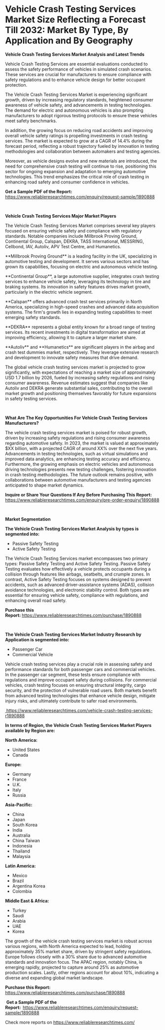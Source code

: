 <p><h1>Vehicle Crash Testing Services Market Size Reflecting a Forecast Till 2032: Market By Type, By Application and By Geography</h1></p><p><strong>Vehicle Crash Testing Services Market Analysis and Latest Trends</strong></p>
<p><p>Vehicle Crash Testing Services are essential evaluations conducted to assess the safety performance of vehicles in simulated crash scenarios. These services are crucial for manufacturers to ensure compliance with safety regulations and to enhance vehicle design for better occupant protection. </p><p>The Vehicle Crash Testing Services Market is experiencing significant growth, driven by increasing regulatory standards, heightened consumer awareness of vehicle safety, and advancements in testing technologies. The demand for electric and autonomous vehicles is also prompting manufacturers to adopt rigorous testing protocols to ensure these vehicles meet safety benchmarks. </p><p>In addition, the growing focus on reducing road accidents and improving overall vehicle safety ratings is propelling investments in crash testing services. The market is expected to grow at a CAGR of 14.4% during the forecast period, reflecting a robust trajectory fueled by innovation in testing methodologies and collaboration between automakers and testing agencies. </p><p>Moreover, as vehicle designs evolve and new materials are introduced, the need for comprehensive crash testing will continue to rise, positioning this sector for ongoing expansion and adaptation to emerging automotive technologies. This trend emphasizes the critical role of crash testing in enhancing road safety and consumer confidence in vehicles.</p></p>
<p><strong>Get a Sample PDF of the Report:&nbsp;</strong> <a href="https://www.reliableresearchtimes.com/enquiry/request-sample/1890888?utm_campaign=2646&utm_medium=2&utm_source=Github&utm_content=ia&utm_term=31032025&utm_id=vehicle-crash-testing-services">https://www.reliableresearchtimes.com/enquiry/request-sample/1890888</a></p>
<p>&nbsp;</p>
<p><strong>Vehicle Crash Testing Services Major Market Players</strong></p>
<p><p>The Vehicle Crash Testing Services Market comprises several key players focused on ensuring vehicle safety and compliance with regulatory standards. Notable companies include Millbrook Proving Ground, Continental Group, Calspan, DEKRA, TASS International, MESSRING, Cellbond, IAV, Autoliv, APV Test Centre, and Humanetics.</p><p>**Millbrook Proving Ground** is a leading facility in the UK, specializing in automotive testing and development. It serves various sectors and has grown its capabilities, focusing on electric and autonomous vehicle testing. </p><p>**Continental Group**, a large automotive supplier, integrates crash testing services to enhance vehicle safety, leveraging its technology in tire and braking systems. Its innovation in safety features drives market growth, particularly in the electric vehicle segment.</p><p>**Calspan** offers advanced crash test services primarily in North America, specializing in high-speed crashes and advanced data acquisition systems. The firm's growth lies in expanding testing capabilities to meet emerging safety standards.</p><p>**DEKRA** represents a global entity known for a broad range of testing services. Its recent investments in digital transformation are aimed at improving efficiency, allowing it to capture a larger market share.</p><p>**Autoliv** and **Humanetics** are significant players in the airbag and crash test dummies market, respectively. They leverage extensive research and development to innovate safety measures that drive demand.</p><p>The global vehicle crash testing services market is projected to grow significantly, with expectations of reaching a market size of approximately USD 1.7 billion by 2026, fueled by increasing safety regulations and rising consumer awareness. Revenue estimates suggest that companies like Autoliv and DEKRA generate substantial sales, contributing to the overall market growth and positioning themselves favorably for future expansions in safety testing services.</p></p>
<p>&nbsp;</p>
<p><strong>What Are The Key Opportunities For Vehicle Crash Testing Services Manufacturers?</strong></p>
<p><p>The vehicle crash testing services market is poised for robust growth, driven by increasing safety regulations and rising consumer awareness regarding automotive safety. In 2023, the market is valued at approximately $XX billion, with a projected CAGR of around XX% over the next five years. Advancements in testing technologies, such as virtual simulations and improved data analytics, are enhancing testing accuracy and efficiency. Furthermore, the growing emphasis on electric vehicles and autonomous driving technologies presents new testing challenges, fostering innovation in crash testing methodologies. The future outlook remains positive, with collaborations between automotive manufacturers and testing agencies anticipated to shape market dynamics.</p></p>
<p><strong>Inquire or Share Your Questions If Any Before Purchasing This Report:</strong> <a href="https://www.reliableresearchtimes.com/enquiry/pre-order-enquiry/1890888?utm_campaign=2646&utm_medium=2&utm_source=Github&utm_content=ia&utm_term=31032025&utm_id=vehicle-crash-testing-services">https://www.reliableresearchtimes.com/enquiry/pre-order-enquiry/1890888</a></p>
<p>&nbsp;</p>
<p><strong>Market Segmentation</strong></p>
<p><strong>The Vehicle Crash Testing Services Market Analysis by types is segmented into:</strong></p>
<p><ul><li>Passive Safety Testing</li><li>Active Safety Testing</li></ul></p>
<p><p>The Vehicle Crash Testing Services market encompasses two primary types: Passive Safety Testing and Active Safety Testing. Passive Safety Testing evaluates how effectively a vehicle protects occupants during a collision through features like airbags, seatbelts, and crumple zones. In contrast, Active Safety Testing focuses on systems designed to prevent accidents, such as advanced driver-assistance systems (ADAS), collision avoidance technologies, and electronic stability control. Both types are essential for ensuring vehicle safety, compliance with regulations, and enhancing overall road safety.</p></p>
<p><strong>Purchase this Report:&nbsp;</strong><a href="https://www.reliableresearchtimes.com/purchase/1890888?utm_campaign=2646&utm_medium=2&utm_source=Github&utm_content=ia&utm_term=31032025&utm_id=vehicle-crash-testing-services">https://www.reliableresearchtimes.com/purchase/1890888</a></p>
<p>&nbsp;</p>
<p><strong>The Vehicle Crash Testing Services Market Industry Research by Application is segmented into:</strong></p>
<p><ul><li>Passenger Car</li><li>Commercial Vehicle</li></ul></p>
<p><p>Vehicle crash testing services play a crucial role in assessing safety and performance standards for both passenger cars and commercial vehicles. In the passenger car segment, these tests ensure compliance with regulations and improve occupant safety during collisions. For commercial vehicles, crash testing focuses on ensuring structural integrity, cargo security, and the protection of vulnerable road users. Both markets benefit from advanced testing technologies that enhance vehicle design, mitigate injury risks, and ultimately contribute to safer road environments.</p></p>
<p><a href="https://www.reliableresearchtimes.com/vehicle-crash-testing-services-r1890888?utm_campaign=2646&utm_medium=2&utm_source=Github&utm_content=ia&utm_term=31032025&utm_id=vehicle-crash-testing-services">&nbsp;https://www.reliableresearchtimes.com/vehicle-crash-testing-services-r1890888</a></p>
<p><strong>In terms of Region, the Vehicle Crash Testing Services Market Players available by Region are:</strong></p>
<p>
    <p> <strong> North America: </strong>
        <ul>
            <li>United States</li>
            <li>Canada</li>
        </ul>
        </p> 
    <p> <strong> Europe: </strong>
        <ul>
            <li>Germany</li>
            <li>France</li>
            <li>U.K.</li>
            <li>Italy</li>
            <li>Russia</li>
        </ul>
        </p> 
    <p> <strong> Asia-Pacific: </strong>
        <ul>
            <li>China</li>
            <li>Japan</li>
            <li>South Korea</li>
            <li>India</li>
            <li>Australia</li>
            <li>China Taiwan</li>
            <li>Indonesia</li>
            <li>Thailand</li>
            <li>Malaysia</li>
        </ul>
        </p> 
    <p> <strong> Latin America: </strong>
        <ul>
            <li>Mexico</li>
            <li>Brazil</li>
            <li>Argentina Korea</li>
            <li>Colombia</li>
        </ul>
        </p> 
    <p> <strong> Middle East & Africa: </strong>
        <ul>
            <li>Turkey</li>
            <li>Saudi</li>
            <li>Arabia</li>
            <li>UAE</li>
            <li>Korea</li>
        </ul>
    </p>
    </p>
<p><p>The growth of the vehicle crash testing services market is robust across various regions, with North America expected to lead, holding approximately 35% market share, driven by stringent safety regulations. Europe follows closely with a 30% share due to advanced automotive standards and innovation focus. The APAC region, notably China, is emerging rapidly, projected to capture around 25% as automotive production scales. Lastly, other regions account for about 10%, indicating a diverse and expanding global market landscape.</p></p>
<p><strong>Purchase this Report: </strong><a href="https://www.reliableresearchtimes.com/purchase/1890888?utm_campaign=2646&utm_medium=2&utm_source=Github&utm_content=ia&utm_term=31032025&utm_id=vehicle-crash-testing-services">https://www.reliableresearchtimes.com/purchase/1890888</a></p>
<p>&nbsp;<strong>Get a Sample PDF of the Report:&nbsp;&nbsp;</strong><a href="https://www.reliableresearchtimes.com/enquiry/request-sample/1890888?utm_campaign=2646&utm_medium=2&utm_source=Github&utm_content=ia&utm_term=31032025&utm_id=vehicle-crash-testing-services">https://www.reliableresearchtimes.com/enquiry/request-sample/1890888</a></p>
<p><strong></strong></p>
<p>Check more reports on <a href="https://www.reliableresearchtimes.com/?utm_campaign=2646&utm_medium=2&utm_source=Github&utm_content=ia&utm_term=31032025&utm_id=vehicle-crash-testing-services">https://www.reliableresearchtimes.com/</a></p>